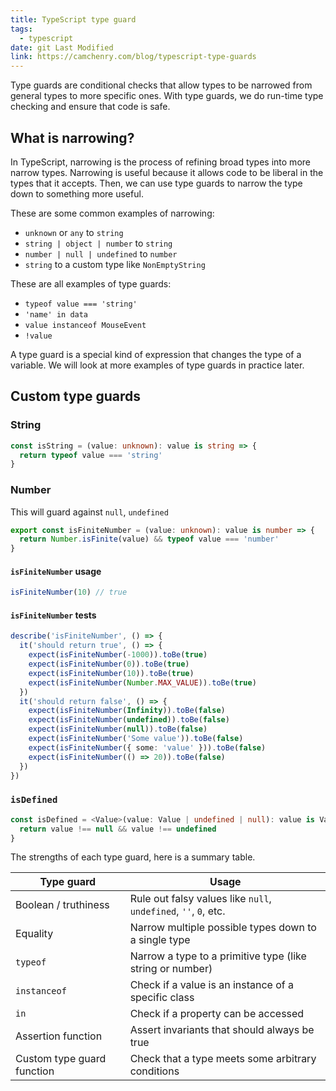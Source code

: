 ```yaml
---
title: TypeScript type guard
tags:
  - typescript
date: git Last Modified
link: https://camchenry.com/blog/typescript-type-guards
---
```


Type guards are conditional checks that allow types to be narrowed from general types to more specific ones. With type guards, we do run-time type checking and ensure that code is safe.

## What is narrowing?

In TypeScript, narrowing is the process of refining broad types into more narrow types. Narrowing is useful because it allows code to be liberal in the types that it accepts. Then, we can use type guards to narrow the type down to something more useful.

These are some common examples of narrowing:

- `unknown` or `any` to `string`
- `string | object | number` to `string`
- `number | null | undefined` to `number`
- `string` to a custom type like `NonEmptyString`

These are all examples of type guards:

- `typeof value === 'string'`
- `'name' in data`
- `value instanceof MouseEvent`
- `!value`

A type guard is a special kind of expression that changes the type of a variable. We will look at more examples of type guards in practice later.

## Custom type guards

### String

```ts
const isString = (value: unknown): value is string => {
  return typeof value === 'string'
}
```

### Number

This will guard against `null`, `undefined`

```ts
export const isFiniteNumber = (value: unknown): value is number => {
  return Number.isFinite(value) && typeof value === 'number'
}
```

#### `isFiniteNumber` usage

```ts
isFiniteNumber(10) // true
```

#### `isFiniteNumber` tests

```ts
describe('isFiniteNumber', () => {
  it('should return true', () => {
    expect(isFiniteNumber(-1000)).toBe(true)
    expect(isFiniteNumber(0)).toBe(true)
    expect(isFiniteNumber(10)).toBe(true)
    expect(isFiniteNumber(Number.MAX_VALUE)).toBe(true)
  })
  it('should return false', () => {
    expect(isFiniteNumber(Infinity)).toBe(false)
    expect(isFiniteNumber(undefined)).toBe(false)
    expect(isFiniteNumber(null)).toBe(false)
    expect(isFiniteNumber('Some value')).toBe(false)
    expect(isFiniteNumber({ some: 'value' })).toBe(false)
    expect(isFiniteNumber(() => 20)).toBe(false)
  })
})
```

### `isDefined`

```ts
const isDefined = <Value>(value: Value | undefined | null): value is Value => {
  return value !== null && value !== undefined
}
```

The strengths of each type guard, here is a summary table.

| Type guard                 | Usage                                                           |
| -------------------------- | --------------------------------------------------------------- |
| Boolean / truthiness       | Rule out falsy values like `null`, `undefined`, `''`, `0`, etc. |
| Equality                   | Narrow multiple possible types down to a single type            |
| `typeof`                   | Narrow a type to a primitive type (like string or number)       |
| `instanceof`               | Check if a value is an instance of a specific class             |
| `in`                       | Check if a property can be accessed                             |
| Assertion function         | Assert invariants that should always be true                    |
| Custom type guard function | Check that a type meets some arbitrary conditions               |
